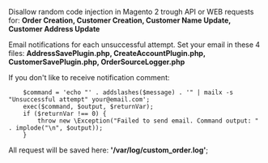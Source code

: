 Disallow random code injection in Magento 2 trough API or WEB requests for:
**Order Creation, Customer Creation, Customer Name Update, Customer Address Update**

Email notifications for each unsuccessful attempt.
Set your email in these 4 files:
    **AddressSavePlugin.php, CreateAccountPlugin.php, CustomerSavePlugin.php, OrderSourceLogger.php**
    
If you don't like to receive notification comment:

        $command = 'echo "' . addslashes($message) . '" | mailx -s "Unsuccessful attempt" your@email.com';
        exec($command, $output, $returnVar);
        if ($returnVar !== 0) {
            throw new \Exception("Failed to send email. Command output: " . implode("\n", $output));
        }
All request will be saved here:     **'/var/log/custom_order.log'**;
